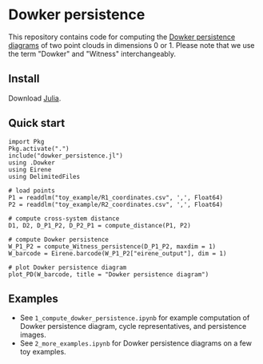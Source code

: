 # Dowker persistence

This repository contains code for computing the [Dowker persistence diagrams](https://arxiv.org/abs/1608.05432) of two point clouds in dimensions 0 or 1. Please note that we use the term "Dowker" and "Witness" interchangeably.  

## Install
Download [Julia](https://julialang.org/downloads/).

## Quick start

```
import Pkg
Pkg.activate(".")
include("dowker_persistence.jl")
using .Dowker
using Eirene
using DelimitedFiles

# load points
P1 = readdlm("toy_example/R1_coordinates.csv", ',', Float64)
P2 = readdlm("toy_example/R2_coordinates.csv", ',', Float64)

# compute cross-system distance
D1, D2, D_P1_P2, D_P2_P1 = compute_distance(P1, P2)

# compute Dowker persistence
W_P1_P2 = compute_Witness_persistence(D_P1_P2, maxdim = 1)
W_barcode = Eirene.barcode(W_P1_P2["eirene_output"], dim = 1)

# plot Dowker persistence diagram
plot_PD(W_barcode, title = "Dowker persistence diagram")
```

## Examples
* See `1_compute_dowker_persistence.ipynb` for example computation of Dowker persistence diagram, cycle representatives, and persistence images.
* See `2_more_examples.ipynb` for Dowker persistence diagrams on a few toy examples. 